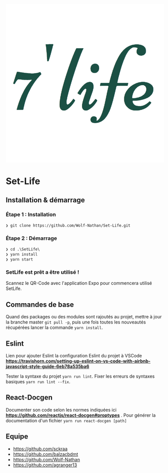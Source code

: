 ![illus](https://github.com/Wolf-Nathan/Set-Life/blob/master/SetLife/assets/images/logo_green_500.png)

# Set-Life

## Installation & démarrage

### Étape 1 : Installation

```
❯ git clone https://github.com/Wolf-Nathan/Set-Life.git
```

### Étape 2 : Démarrage

```
❯ cd .\SetLife\
❯ yarn install
❯ yarn start
```

### SetLife est prêt a être utilisé !

Scannez le QR-Code avec l'application Expo pour commencera utilisé SetLife.

## Commandes de base

Quand des packages ou des modules sont rajoutés au projet, mettre à jour la branche master `git pull -p`, puis une fois toutes les nouveautés récupérées lancer la commande `yarn install`.

## Eslint

Lien pour ajouter Eslint la configuration Eslint du projet à VSCode **https://travishorn.com/setting-up-eslint-on-vs-code-with-airbnb-javascript-style-guide-6eb78a535ba6**

Tester la syntaxe du projet `yarn run lint`.
Fixer les erreurs de syntaxes basiques `yarn run lint --fix`.

## React-Docgen

Documenter son code selon les normes indiquées ici **https://github.com/reactjs/react-docgen#proptypes** .
Pour générer la documentation d'un fichier `yarn run react-docgen [path]`

## Equipe

- https://github.com/sckraa
- https://github.com/balzacbdmt
- https://github.com/Wolf-Nathan
- https://github.com/agranger13
